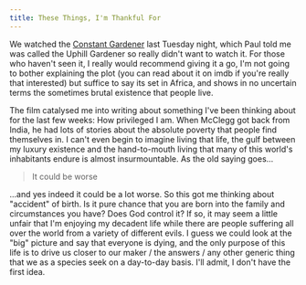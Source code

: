 ```yaml
---
title: These Things, I'm Thankful For
---
```

We watched the [Constant Gardener](http://www.imdb.com/title/tt0387131/) last Tuesday night, which Paul told me was called the Uphill Gardener so really didn't want to watch it. For those who haven't seen it, I really would recommend giving it a go, I'm not going to bother explaining the plot (you can read about it on imdb if you're really that interested) but suffice to say its set in Africa, and shows in no uncertain terms the sometimes brutal existence that people live. 

The film catalysed me into writing about something I've been thinking about for the last few weeks: How privileged I am. When McClegg got back from India, he had lots of stories about the absolute poverty that people find themselves in. I can't even begin to imagine living that life, the gulf between my luxury existence and the hand-to-mouth living that many of this world's inhabitants endure is almost insurmountable. As the old saying goes...

> It could be worse

 ...and yes indeed it could be a lot worse. So this got me thinking about "accident" of birth. Is it pure chance that you are born into the family and circumstances you have? Does God control it? If so, it may seem a little unfair that I'm enjoying my decadent life while there are people suffering all over the world from a variety of different evils. I guess we could look at the "big" picture and say that everyone is dying, and the only purpose of this life is to drive us closer to our maker / the answers / any other generic thing that we as a species seek on a day-to-day basis. I'll admit, I don't have the first idea.